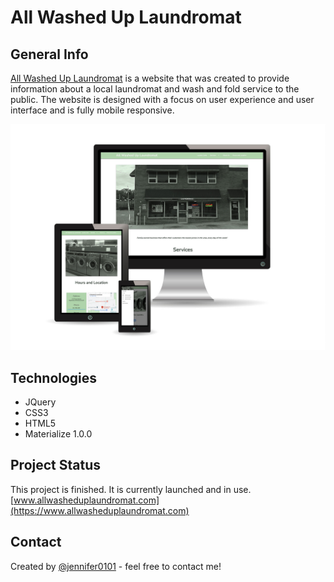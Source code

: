 # All Washed Up Laundromat

## General Info

[All Washed Up Laundromat](https://jennifer0101.github.io/laundromat/) is a website that was created to provide information about a local laundromat and wash and fold service to the public. The website is designed with a focus on user experience and user interface and is fully mobile responsive.  

![](assets/images/Screen_Options.jpg)

## Technologies

* JQuery
* CSS3
* HTML5
* Materialize 1.0.0

## Project Status

This project is finished. It is currently launched and in use. [www.allwasheduplaundromat.com](https://www.allwasheduplaundromat.com)

## Contact
Created by [@jennifer0101](https://www.fayecreative.com) - feel free to contact me!